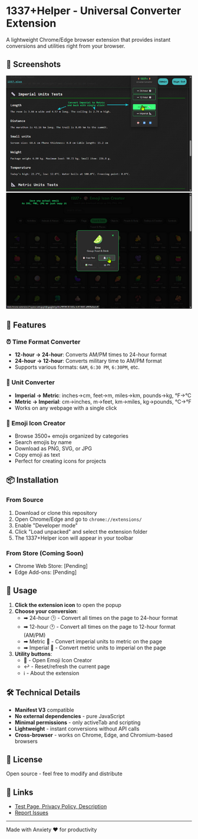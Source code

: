 # 1337+Helper - Universal Converter Extension

A lightweight Chrome/Edge browser extension that provides instant conversions and utilities right from your browser.

## 📸 Screenshots

<div align="center">
  <img src="promo/popup.png" alt="1337+Helper Popup Interface" width="600">
  <img src="promo/emoji.png" alt="Emoji Icon Creator" width="600">
</div>

## 🚀 Features

### ⏰ Time Format Converter
- **12-hour → 24-hour**: Converts AM/PM times to 24-hour format
- **24-hour → 12-hour**: Converts military time to AM/PM format
- Supports various formats: `6AM`, `6:30 PM`, `6:30PM`, etc.

### 📏 Unit Converter
- **Imperial → Metric**: inches→cm, feet→m, miles→km, pounds→kg, °F→°C
- **Metric → Imperial**: cm→inches, m→feet, km→miles, kg→pounds, °C→°F
- Works on any webpage with a single click

### 🎨 Emoji Icon Creator
- Browse 3500+ emojis organized by categories
- Search emojis by name
- Download as PNG, SVG, or JPG
- Copy emoji as text
- Perfect for creating icons for projects

## 📦 Installation

### From Source
1. Download or clone this repository
2. Open Chrome/Edge and go to `chrome://extensions/`
3. Enable "Developer mode"
4. Click "Load unpacked" and select the extension folder
5. The 1337+Helper icon will appear in your toolbar

### From Store (Coming Soon)
- Chrome Web Store: [Pending]
- Edge Add-ons: [Pending]

## 🎯 Usage

1. **Click the extension icon** to open the popup
2. **Choose your conversion**:
   - ➡ 24-hour 🕒 - Convert all times on the page to 24-hour format
   - ➡ 12-hour 🕐 - Convert all times on the page to 12-hour format (AM/PM)
   - ➡ Metric 📏 - Convert imperial units to metric on the page
   - ➡ Imperial 📐 - Convert metric units to imperial on the page
3. **Utility buttons**:
   - 🎨 - Open Emoji Icon Creator
   - ↩️ - Reset/refresh the current page
   - ℹ️ - About the extension

## 🛠️ Technical Details

- **Manifest V3** compatible
- **No external dependencies** - pure JavaScript
- **Minimal permissions** - only activeTab and scripting
- **Lightweight** - instant conversions without API calls
- **Cross-browser** - works on Chrome, Edge, and Chromium-based browsers

## 📝 License

Open source - feel free to modify and distribute

## 🔗 Links

- [Test Page, Privacy Policy, Description](https://1337.plus/record?id=bdb7660a-34c6-4390-9c18-68ef5494ece6)
- [Report Issues](https://github.com/diviatrix/1337-Helper-chrome-extension/issues)

---

Made with Anxiety ❤️ for productivity
